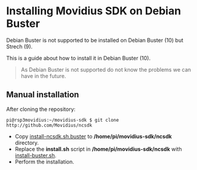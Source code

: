 # Installing Movidius SDK on Debian Buster

Debian Buster is not supported to be installed on Debian Buster (10) but Strech (9).

This is a guide about how to install it in Debian Buster (10).

> As Debian Buster is not supported do not know the problems we can have in the future.

## Manual installation

After cloning the repository:

```
pi@rsp3movidius:~/movidius-sdk $ git clone http://github.com/Movidius/ncsdk
```

+ Copy [install-ncsdk.sh.buster](buster/install-ncsdk.sh.buster) to **/home/pi/movidius-sdk/ncsdk** directory.
+ Replace the **install.sh** script in **/home/pi/movidius-sdk/ncsdk** with [install-buster.sh](buster/install-buster.sh).
+ Perform the installation.